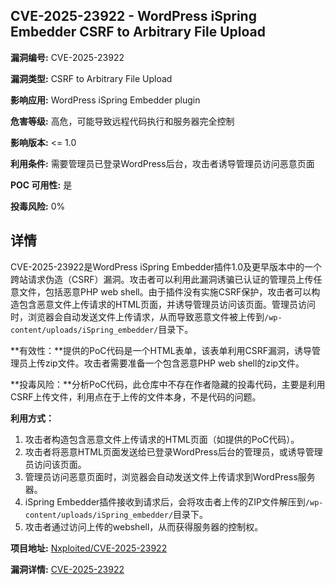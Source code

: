 ## CVE-2025-23922 - WordPress iSpring Embedder CSRF to Arbitrary File Upload

**漏洞编号:** CVE-2025-23922

**漏洞类型:** CSRF to Arbitrary File Upload

**影响应用:** WordPress iSpring Embedder plugin

**危害等级:** 高危，可能导致远程代码执行和服务器完全控制

**影响版本:** <= 1.0

**利用条件:** 需要管理员已登录WordPress后台，攻击者诱导管理员访问恶意页面

**POC 可用性:** 是

**投毒风险:** 0%

## 详情

CVE-2025-23922是WordPress iSpring Embedder插件1.0及更早版本中的一个跨站请求伪造（CSRF）漏洞。攻击者可以利用此漏洞诱骗已认证的管理员上传任意文件，包括恶意PHP web shell。由于插件没有实施CSRF保护，攻击者可以构造包含恶意文件上传请求的HTML页面，并诱导管理员访问该页面。管理员访问时，浏览器会自动发送文件上传请求，从而导致恶意文件被上传到`/wp-content/uploads/iSpring_embedder/`目录下。

**有效性：**提供的PoC代码是一个HTML表单，该表单利用CSRF漏洞，诱导管理员上传zip文件。攻击者需要准备一个包含恶意PHP web shell的zip文件。

**投毒风险：**分析PoC代码，此仓库中不存在作者隐藏的投毒代码，主要是利用CSRF上传文件，利用点在于上传的文件本身，不是代码的问题。

**利用方式：**

1.  攻击者构造包含恶意文件上传请求的HTML页面（如提供的PoC代码）。
2.  攻击者将恶意HTML页面发送给已登录WordPress后台的管理员，或诱导管理员访问该页面。
3.  管理员访问恶意页面时，浏览器会自动发送文件上传请求到WordPress服务器。
4.  iSpring Embedder插件接收到请求后，会将攻击者上传的ZIP文件解压到`/wp-content/uploads/iSpring_embedder/`目录下。
5.  攻击者通过访问上传的webshell，从而获得服务器的控制权。

**项目地址:** [Nxploited/CVE-2025-23922](https://github.com/Nxploited/CVE-2025-23922)

**漏洞详情:** [CVE-2025-23922](https://nvd.nist.gov/vuln/detail/CVE-2025-23922)
